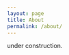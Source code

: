 ```yaml
---
layout: page
title: About
permalink: /about/
---
```


under construction.

[jekyll-organization]: https://github.com/jekyll
